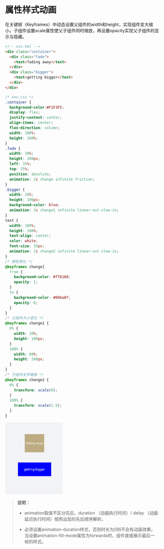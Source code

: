 # 属性样式动画

在关键帧（Keyframes）中动态设置父组件的width和height，实现组件变大缩小。子组件设置scale属性使父子组件同时缩放，再设置opacity实现父子组件的显示与隐藏。


```html
<!-- xxx.hml -->
<div class="container">
  <div class="fade">
    <text>fading away</text>
  </div>
  <div class="bigger">
    <text>getting bigger</text>
  </div>
</div>
```


```css
/* xxx.css */
.container {
  background-color:#F1F3F5;
  display: flex;
  justify-content: center;
  align-items: center;
  flex-direction: column;
  width: 100%;
  height: 100%;
}
.fade {
  width: 30%;
  height: 200px;
  left: 35%;
  top: 25%;
  position: absolute;
  animation: 2s change infinite friction;
}
.bigger {
  width: 20%;
  height: 100px;
  background-color: blue;
  animation: 2s change1 infinite linear-out-slow-in;
}
text {
  width: 100%;
  height: 100%;
  text-align: center;
  color: white;
  font-size: 35px;
  animation: 2s change2 infinite linear-out-slow-in;
}
/* 颜色变化 */
@keyframes change{
  from {
    background-color: #f76160;
    opacity: 1;
  }
  to {
    background-color: #09ba07;
    opacity: 0;
  }
}
/* 父组件大小变化 */
@keyframes change1 {
  0% {
    width: 20%;
    height: 100px;
  }
  100% {
    width: 80%;
    height: 200px;
  }
}
/* 子组件文字缩放 */
@keyframes change2 {
  0% {
    transform: scale(0);
  }
  100% {
    transform: scale(1.5);
  }
}
```


![zh-cn_image_0000001217168141](figures/zh-cn_image_0000001217168141.gif)


> **说明：**
> - animation取值不区分先后，duration （动画执行时间）/ delay （动画延迟执行时间）按照出现的先后顺序解析。
>
> - 必须设置animation-duration样式，否则时长为0则不会有动画效果。当设置animation-fill-mode属性为forwards时，组件直接展示最后一帧的样式。
